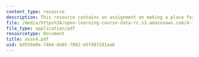```yaml
---
content_type: resource
description: This resource contains an assignment on making a place for art.
file: /media/https%3A/open-learning-course-data-rc.s3.amazonaws.com/4-191-introduction-to-integrated-design-fall-2006/bd559a0e74b6de857082e5fd87281aa6_assn4.pdf
file_type: application/pdf
resourcetype: Document
title: assn4.pdf
uid: bd559a0e-74b6-de85-7082-e5fd87281aa6
---
```

